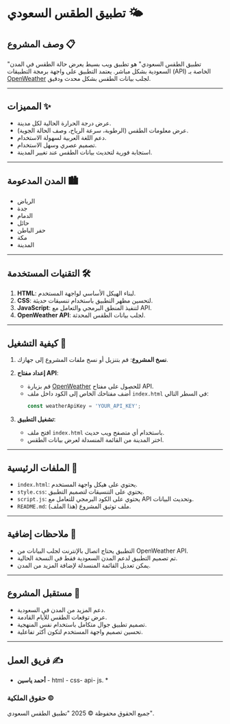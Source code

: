 # تطبيق الطقس السعودي 🌤️

## وصف المشروع 📋
"تطبيق الطقس السعودي" هو تطبيق ويب بسيط يعرض حالة الطقس في المدن السعودية بشكل مباشر. يعتمد التطبيق على واجهة برمجة التطبيقات (API) الخاصة بـ [OpenWeather](https://openweathermap.org/) لجلب بيانات الطقس بشكل محدث ودقيق.

---

## المميزات ✨
- عرض درجة الحرارة الحالية لكل مدينة.
- عرض معلومات الطقس (الرطوبة، سرعة الرياح، وصف الحالة الجوية).
- دعم اللغة العربية لسهولة الاستخدام.
- تصميم عصري وسهل الاستخدام.
- استجابة فورية لتحديث بيانات الطقس عند تغيير المدينة.

---

## المدن المدعومة 🏙️
- الرياض
- جدة
- الدمام
- حائل
- حفر الباطن
- مكة
- المدينة

---

## التقنيات المستخدمة 🛠️
1. **HTML**: لبناء الهيكل الأساسي لواجهة المستخدم.
2. **CSS**: لتحسين مظهر التطبيق باستخدام تنسيقات حديثة.
3. **JavaScript**: لتنفيذ المنطق البرمجي والتعامل مع API.
4. **OpenWeather API**: لجلب بيانات الطقس المحدثة.

---

## كيفية التشغيل 🚀
1. **نسخ المشروع**:
   قم بتنزيل أو نسخ ملفات المشروع إلى جهازك.
   
2. **إعداد مفتاح API**:
   - قم بزيارة [OpenWeather](https://openweathermap.org/) للحصول على مفتاح API.
   - أضف مفتاحك الخاص إلى الكود داخل ملف `index.html` في السطر التالي:
     ```javascript
     const weatherApiKey = 'YOUR_API_KEY';
     ```

3. **تشغيل التطبيق**:
   - افتح ملف `index.html` باستخدام أي متصفح ويب حديث.
   - اختر المدينة من القائمة المنسدلة لعرض بيانات الطقس.

---

## الملفات الرئيسية 📁
- `index.html`: يحتوي على هيكل واجهة المستخدم.
- `style.css`: يحتوي على التنسيقات لتصميم التطبيق.
- `script.js`: يحتوي على الكود البرمجي للتعامل مع API وتحديث البيانات.
- `README.md`: ملف توثيق المشروع (هذا الملف).

---

## ملاحظات إضافية 📌
- التطبيق يحتاج اتصال بالإنترنت لجلب البيانات من OpenWeather API.
- تم تصميم التطبيق لدعم المدن السعودية فقط في النسخة الحالية.
- يمكن تعديل القائمة المنسدلة لإضافة المزيد من المدن.

---

## مستقبل المشروع 🚀
- دعم المزيد من المدن في السعودية.
- عرض توقعات الطقس للأيام القادمة.
- تصميم تطبيق جوال متكامل باستخدام نفس المنهجية.
- تحسين تصميم واجهة المستخدم لتكون أكثر تفاعلية.

---

## فريق العمل ✍️
- **أحمد ياسين** - html - css- api- js. *
 
 
 
### حقوق الملكية ©️
جميع الحقوق محفوظة © 2025 "تطبيق الطقس السعودي".
